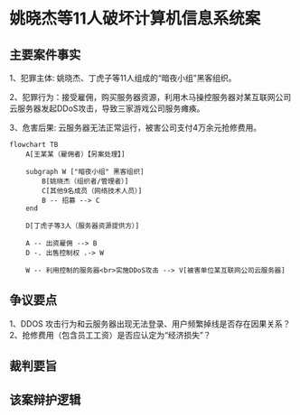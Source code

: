 # 姚晓杰等11人破坏计算机信息系统案
## 主要案件事实

1、犯罪主体: 姚晓杰、丁虎子等11人组成的“暗夜小组”黑客组织。

2、犯罪行为：接受雇佣，购买服务器资源，利用木马操控服务器对某互联网公司云服务器发起DDoS攻击，导致三家游戏公司服务瘫痪。

3、危害后果: 云服务器无法正常运行，被害公司支付4万余元抢修费用。
```mermaid
flowchart TB
    A[王某某（雇佣者）【另案处理】]

    subgraph W ["暗夜小组" 黑客组织]
        B[姚晓杰（组织者/管理者）]
        C[其他9名成员（网络技术人员）]
        B -- 招募 --> C
    end

    D[丁虎子等3人（服务器资源提供方）]

    A -- 出资雇佣 --> B
    D -. 出售控制权 .-> W

    W -- 利用控制的服务器<br>实施DDoS攻击 --> V[被害单位某互联网公司云服务器]
```

## 争议要点
1、DDOS 攻击行为和云服务器出现无法登录、用户频繁掉线是否存在因果关系？
2、抢修费用（包含员工工资）是否应认定为“经济损失”？
## 裁判要旨

## 该案辩护逻辑
